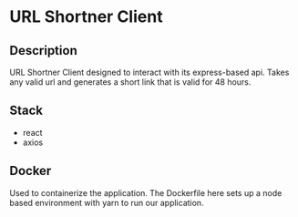 # URL Shortner Client

## Description
URL Shortner Client designed to interact with its express-based api. Takes any valid url and generates a short link that is valid for 48 hours.

## Stack
- react
- axios
  
## Docker

Used to containerize the application. The Dockerfile here sets up a node based environment with yarn to run our application.